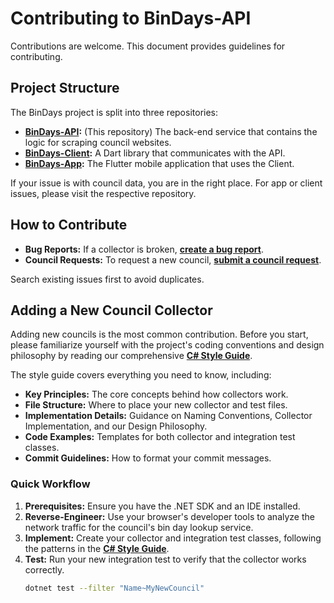 # Contributing to BinDays-API

Contributions are welcome. This document provides guidelines for contributing.

## Project Structure

The BinDays project is split into three repositories:

- **[BinDays-API](https://github.com/BadgerHobbs/BinDays-API):** (This repository) The back-end service that contains the logic for scraping council websites.
- **[BinDays-Client](https://github.com/BadgerHobbs/BinDays-Client):** A Dart library that communicates with the API.
- **[BinDays-App](https://github.com/BadgerHobbs/BinDays-App):** The Flutter mobile application that uses the Client.

If your issue is with council data, you are in the right place. For app or client issues, please visit the respective repository.

## How to Contribute

- **Bug Reports:** If a collector is broken, [**create a bug report**](https://github.com/BadgerHobbs/BinDays-API/issues/new?template=bug-report.md).
- **Council Requests:** To request a new council, [**submit a council request**](https://github.com/BadgerHobbs/BinDays-API/issues/new?template=council-request.md).

Search existing issues first to avoid duplicates.

## Adding a New Council Collector

Adding new councils is the most common contribution. Before you start, please familiarize yourself with the project's coding conventions and design philosophy by reading our comprehensive **[C# Style Guide](/.gemini/styleguide.md)**.

The style guide covers everything you need to know, including:

-   **Key Principles:** The core concepts behind how collectors work.
-   **File Structure:** Where to place your new collector and test files.
-   **Implementation Details:** Guidance on Naming Conventions, Collector Implementation, and our Design Philosophy.
-   **Code Examples:** Templates for both collector and integration test classes.
-   **Commit Guidelines:** How to format your commit messages.

### Quick Workflow

1.  **Prerequisites:** Ensure you have the .NET SDK and an IDE installed.
2.  **Reverse-Engineer:** Use your browser's developer tools to analyze the network traffic for the council's bin day lookup service.
3.  **Implement:** Create your collector and integration test classes, following the patterns in the **[C# Style Guide](/.gemini/styleguide.md)**.
4.  **Test:** Run your new integration test to verify that the collector works correctly.
    ```bash
    dotnet test --filter "Name~MyNewCouncil"
    ```
